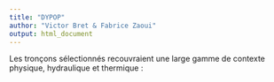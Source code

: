 ```yaml
---
title: "DYPOP"
author: "Victor Bret & Fabrice Zaoui"
output: html_document
---
```




Les tronçons sélectionnés recouvraient une large gamme de contexte physique, hydraulique et thermique :

